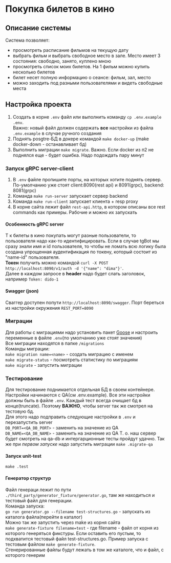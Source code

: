 # Покупка билетов в кино

## Описание системы
Система позволяет:  
 - просмотреть расписание фильмов на текущую дату
 - выбрать фильм и выбрать свободное место в зале. Место имеет 3 состояния: свободно, занято, куплено мною 
 - просмотреть список моих билетов. На 1 фильм можно купить несколько билетов
 - билет несет полную информацию о сеансе: фильм, зал, место
 - можно заходить под разными пользователями и видеть свободные места

## Настройка проекта
1) Создать в корне `.env` файл или выполнить команду `cp .env.example .env`.  
Важно: новый файл должен содержать **все** настройки из файла `.env.example` в случае ручного создания  
2) Поднять posgtre-БД в докере командой `make docker-up` (make docker-down - останавливает бд)  
3) Выполнить миграции `make migrate`. Важно. Если docker из п2 не поднялся еще - будет ошибка. Надо подождать пару минут

### Запуск gRPC server-client
1) В `.env` файле пропишите порты, на которых хотите поднять сервер. По-умолчанию уже стоят client:8090(rest api) и 8091(grpc), backend: 8081(grpc)
2) Команда `make run-server` запускает сервер backend 
3) Команда `make run-client` запускает клиента + resp proxy
4) В корне сайта лежит файл `rest-api.http`, в котором описаны все rest commands как примеры. Рабочие и можно их запускать

#### Особенность gRPC server 
Т к билеты в кино покупать могут разные пользователи, то пользователя надо как-то идентифицировать. Если в случае tgBot мы сразу знали имя и id пользователя,
то чтобы не ломать всю логику была создана упрощенная аудентификация по токену, который состоит из "name-id" пользователя.  
**Токен** получить можно командой `curl -X POST http://localhost:8090/v1/auth -d '{"name": "dima"}'`.  
Далее в каждом запросе в **header** надо будет слать заголовок, например `Token: dido-1`

#### Swagger (json)
Сваггер доступен попути `http://localhost:8090/swagger`. Порт береться из настройки окружения `REST_PORT=8090`

### Миграции
Для работы с миграциями надо установить пакет [Goose](https://pressly.github.io/goose/) и настроить переменные в файле `.env`(по умолчанию уже стоят значения)  
Все миграции находятся в папке `/migrations`  
Команды миграции:  
`make migration name=<name>` - создать миграцию с именем  
`make migrate-status` - посмотреть статистику по миграциям  
`make migrate` - запустить миграции

### Тестирование
Для тестирование поднимается отдельная БД в своем контейнере. Настройки начинаются с QA(см .env.example). Все эти настройки должны быть 
в файле `.env`. Каждый тест всегда очищает бд в конце(truncate). Поэтому **ВАЖНО**, чтобы server так же смотрел на тестовую бд.   
Для этого надо подправить следующие настройки в `.env` и перезапустить server  
`DB_PORT=<QA_DB_PORT>` - заменить на значение из QA  
`DB_NAME=<QA_DB_NAME>` - заменить на значение из QA 
Т. о. наш сервер будет смотреть на qa-db и интергарционные тесты пройдут удачно.
Так же при *первом запуске* надо запустить миграции `make .migrate-qa`  

#### Запуск unit-test
`make .test`

#### Генератор структур
Файл генераци лежит по пути `./third_party/generator_fixture/generator.go`, там же находиться и тестовый файл для генерации.  
Команда запуска:    
`go run generator.go --filename test-structures.go` - запускать из каталога файла(перейти в каталог)  
Можно так же запустить через make из корня сайта    
`make generate-fixture filename=test` - где filename - файл от корня из которого генеряться фикстуры. Если оставить его пустым, 
то подхватится тестовый файл test-structures.go. Пример запуска с тестовым файлом `make generate-fixture`.  
Сгенерированные файлы будут лежать в том же каталоге, что и файл, с которого генерим

